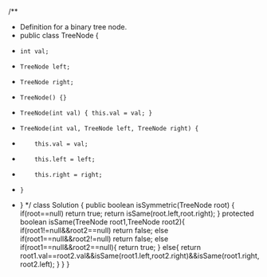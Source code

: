 /**
 * Definition for a binary tree node.
 * public class TreeNode {
 *     int val;
 *     TreeNode left;
 *     TreeNode right;
 *     TreeNode() {}
 *     TreeNode(int val) { this.val = val; }
 *     TreeNode(int val, TreeNode left, TreeNode right) {
 *         this.val = val;
 *         this.left = left;
 *         this.right = right;
 *     }
 * }
 */
class Solution {
    public boolean isSymmetric(TreeNode root) {
        if(root==null)
            return true;
        return isSame(root.left,root.right);
    }
    protected boolean isSame(TreeNode root1,TreeNode root2){
        if(root1!=null&&root2==null)
            return false;
        else if(root1==null&&root2!=null)
            return false;
        else if(root1==null&&root2==null){
            return true;
        }
        else{
            return root1.val==root2.val&&isSame(root1.left,root2.right)&&isSame(root1.right,root2.left);
        }
    }
}